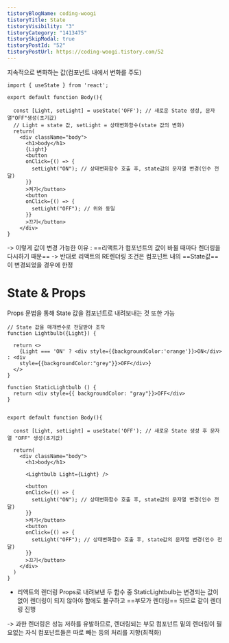```yaml
---
tistoryBlogName: coding-woogi
tistoryTitle: State
tistoryVisibility: "3"
tistoryCategory: "1413475"
tistorySkipModal: true
tistoryPostId: "52"
tistoryPostUrl: https://coding-woogi.tistory.com/52
---
```

지속적으로 변화하는 값(컴포넌트 내에서 변화를 주도)

```JSX
import { useState } from 'react';

export default function Body(){

  const [Light, setLight] = useState('OFF'); // 새로운 State 생성, 문자열"OFF"생성(초기값)
  // Light = state 값, setLight = 상태변화함수(state 값의 변화)
  return(
    <div className="body">
      <h1>body</h1>
      {Light}
      <button
      onClick={() => {
        setLight("ON"); // 상태변화함수 호출 후, state값의 문자열 변경(인수 전달)
      }}
      >켜기</button>
      <button
      onClick={() => {
        setLight("OFF"); // 위와 동일
      }}
      >끄기</button>
    </div> 
}
```

-> 이렇게 값이 변경 가능한 이유 :  ==리액트가 컴포넌트의 값이 바뀔 때마다 렌더링을 다시하기 때문==
-> 반대로 리액트의 RE렌더링 조건은 컴포넌트 내의 ==State값==이 변경되었을 경우에 한정

# State & Props

Props 문법을 통해 State 값을 컴포넌트로 내려보내는 것 또한 가능
```JSX
// State 값을 매개변수로 전달받아 조작
function Lightbulb({Light}) {

  return <>
    {Light === 'ON' ? <div style={{backgroundColor:'orange'}}>ON</div> : <div
    style={{backgroundColor:"grey"}}>OFF</div>}
  </>
}

function StaticLightbulb () {
  return <div style={{ backgroundColor: "gray"}}>OFF</div>
}


export default function Body(){

  const [Light, setLight] = useState('OFF'); // 새로운 State 생성 후 문자열 "OFF" 생성(초기값)

  return(
    <div className="body">
      <h1>body</h1>

      <Lightbulb Light={Light} />

      <button
      onClick={() => {
        setLight("ON"); // 상태변화함수 호출 후, state값의 문자열 변경(인수 전달)
      }}
      >켜기</button>
      <button
      onClick={() => {
        setLight("OFF"); // 상태변화함수 호출 후, state값의 문자열 변경(인수 전달)
      }}
      >끄기</button>
    </div> 
  )
}
```

- 리액트의 렌더링
Props로 내려보낸 두 함수 중 StaticLightbulb는 변경되는 값이 없어 렌더링이 되지 않아야 함에도 불구하고 ==부모가 렌더링== 되므로 같이 렌더링 진행

-> 과한 렌더링은 성능 저하를 유발하므로, 렌더링되는 부모 컴포넌트 밑의 렌더링이 필요없는 자식 컴포넌트들은 따로 빼는 등의 처리를 지향(최적화)


